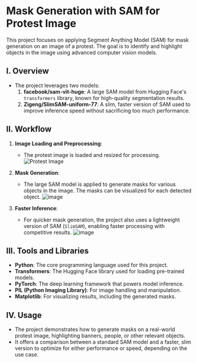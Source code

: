 # Mask Generation with SAM for Protest Image

This project focuses on applying Segment Anything Model (SAM) for mask generation on an image of a protest. The goal is to identify and highlight objects in the image using advanced computer vision models.

## I. Overview

- The project leverages two models:
  1. **facebook/sam-vit-huge**: A large SAM model from Hugging Face's `transformers` library, known for high-quality segmentation results.
  2. **Zigeng/SlimSAM-uniform-77**: A slim, faster version of SAM used to improve inference speed without sacrificing too much performance.

## II. Workflow

1. **Image Loading and Preprocessing**: 
   - The protest image is loaded and resized for processing.
     ![Protest Image](https://github.com/user-attachments/assets/61d9b696-875a-466c-94aa-90ca0abf1f90)

   
2. **Mask Generation**:
   - The large SAM model is applied to generate masks for various objects in the image. The masks can be visualized for each detected object.
   ![image](https://github.com/user-attachments/assets/06fe0b4e-7e8d-444d-9393-0d4e5c021d25)

3. **Faster Inference**:
   - For quicker mask generation, the project also uses a lightweight version of SAM (`SlimSAM`), enabling faster processing with competitive results.
![image](https://github.com/user-attachments/assets/9ed0e891-ed35-4521-b8d9-e19b6e1fd25f)

## III. Tools and Libraries

- **Python**: The core programming language used for this project.
- **Transformers**: The Hugging Face library used for loading pre-trained models.
- **PyTorch**: The deep learning framework that powers model inference.
- **PIL (Python Imaging Library)**: For image handling and manipulation.
- **Matplotlib**: For visualizing results, including the generated masks.

## IV. Usage

- The project demonstrates how to generate masks on a real-world protest image, highlighting banners, people, or other relevant objects.
- It offers a comparison between a standard SAM model and a faster, slim version to optimize for either performance or speed, depending on the use case.
